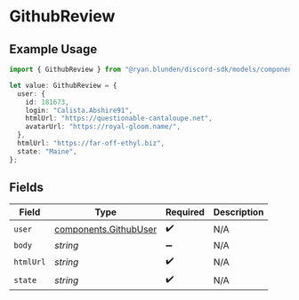 # GithubReview

## Example Usage

```typescript
import { GithubReview } from "@ryan.blunden/discord-sdk/models/components";

let value: GithubReview = {
  user: {
    id: 181673,
    login: "Calista.Abshire91",
    htmlUrl: "https://questionable-cantaloupe.net",
    avatarUrl: "https://royal-gloom.name/",
  },
  htmlUrl: "https://far-off-ethyl.biz",
  state: "Maine",
};
```

## Fields

| Field                                                          | Type                                                           | Required                                                       | Description                                                    |
| -------------------------------------------------------------- | -------------------------------------------------------------- | -------------------------------------------------------------- | -------------------------------------------------------------- |
| `user`                                                         | [components.GithubUser](../../models/components/githubuser.md) | :heavy_check_mark:                                             | N/A                                                            |
| `body`                                                         | *string*                                                       | :heavy_minus_sign:                                             | N/A                                                            |
| `htmlUrl`                                                      | *string*                                                       | :heavy_check_mark:                                             | N/A                                                            |
| `state`                                                        | *string*                                                       | :heavy_check_mark:                                             | N/A                                                            |